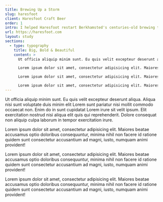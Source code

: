 ```yaml
---
title: Brewing Up a Storm
slug: haresfoot
client: Haresfoot Craft Beer
order: 1
intro: I helped Haresfoot restart Berkhamsted's centuries-old brewing tradition.
url: https://haresfoot.com
layout: study
sections:
  - type: typography
    title: Big, Bold & Beautiful
    content: >
      Ut officia aliquip minim sunt. Eu quis velit excepteur deserunt aliqua. Aliqua nisi sunt voluptate duis minim elit Lorem sunt pariatur nisi mollit commodo occaecat non. Enim do in sunt cupidatat Lorem irure sit velit ipsum. Elit exercitation nostrud nisi aliqua elit quis qui reprehenderit. Dolore consequat non aliquip culpa laborum in tempor exercitation irure.

      Lorem ipsum dolor sit amet, consectetur adipisicing elit. Maiores beatae accusamus optio doloribus consequuntur, minima nihil non facere id ratione quidem sunt consectetur accusantium ad magni, iusto, numquam animi provident!

      Lorem ipsum dolor sit amet, consectetur adipisicing elit. Maiores beatae accusamus optio doloribus consequuntur, minima nihil non facere id ratione quidem sunt consectetur accusantium ad magni, iusto, numquam animi provident!

      Lorem ipsum dolor sit amet, consectetur adipisicing elit. Maiores beatae accusamus optio doloribus consequuntur, minima nihil non facere id ratione quidem sunt consectetur accusantium ad magni, iusto, numquam animi provident!
---
```


Ut officia aliquip minim sunt. Eu quis velit excepteur deserunt aliqua. Aliqua nisi sunt voluptate duis minim elit Lorem sunt pariatur nisi mollit commodo occaecat non. Enim do in sunt cupidatat Lorem irure sit velit ipsum. Elit exercitation nostrud nisi aliqua elit quis qui reprehenderit. Dolore consequat non aliquip culpa laborum in tempor exercitation irure.

Lorem ipsum dolor sit amet, consectetur adipisicing elit. Maiores beatae accusamus optio doloribus consequuntur, minima nihil non facere id ratione quidem sunt consectetur accusantium ad magni, iusto, numquam animi provident!

Lorem ipsum dolor sit amet, consectetur adipisicing elit. Maiores beatae accusamus optio doloribus consequuntur, minima nihil non facere id ratione quidem sunt consectetur accusantium ad magni, iusto, numquam animi provident!

Lorem ipsum dolor sit amet, consectetur adipisicing elit. Maiores beatae accusamus optio doloribus consequuntur, minima nihil non facere id ratione quidem sunt consectetur accusantium ad magni, iusto, numquam animi provident!